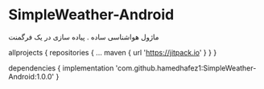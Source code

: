 # SimpleWeather-Android
ماژول هواشناسی ساده . پیاده سازی در یک فرگمنت


allprojects {
		repositories {
			...
			maven { url 'https://jitpack.io' }
		}
	}
  
  
  dependencies {
	        implementation 'com.github.hamedhafez1:SimpleWeather-Android:1.0.0'
	}
